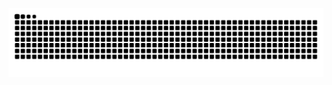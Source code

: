 ![snake gif](https://github.com/Victor-Leitedeof/Victor-Leitedeof/blob/output/github-contribution-grid-snake.svg)
